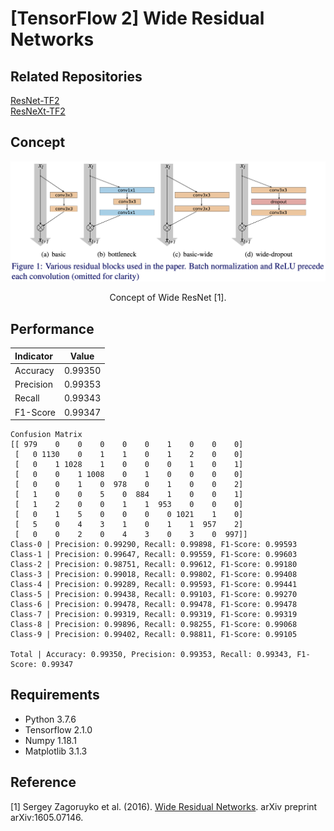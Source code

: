 [TensorFlow 2] Wide Residual Networks
=====

## Related Repositories
<a href="https://github.com/YeongHyeon/ResNet-TF2">ResNet-TF2</a>  
<a href="https://github.com/YeongHyeon/ResNeXt-TF2">ResNeXt-TF2</a>  

## Concept
<div align="center">
  <img src="./figures/wideresnet.png" width="600">  
  <p>Concept of Wide ResNet [1].</p>
</div>

## Performance

|Indicator|Value|
|:---|:---:|
|Accuracy|0.99350|
|Precision|0.99353|
|Recall|0.99343|
|F1-Score|0.99347|

```
Confusion Matrix
[[ 979    0    0    0    0    0    1    0    0    0]
 [   0 1130    0    1    1    0    1    2    0    0]
 [   0    1 1028    1    0    0    0    1    0    1]
 [   0    0    1 1008    0    1    0    0    0    0]
 [   0    0    1    0  978    0    1    0    0    2]
 [   1    0    0    5    0  884    1    0    0    1]
 [   1    2    0    0    1    1  953    0    0    0]
 [   0    1    5    0    0    0    0 1021    1    0]
 [   5    0    4    3    1    0    1    1  957    2]
 [   0    0    2    0    4    3    0    3    0  997]]
Class-0 | Precision: 0.99290, Recall: 0.99898, F1-Score: 0.99593
Class-1 | Precision: 0.99647, Recall: 0.99559, F1-Score: 0.99603
Class-2 | Precision: 0.98751, Recall: 0.99612, F1-Score: 0.99180
Class-3 | Precision: 0.99018, Recall: 0.99802, F1-Score: 0.99408
Class-4 | Precision: 0.99289, Recall: 0.99593, F1-Score: 0.99441
Class-5 | Precision: 0.99438, Recall: 0.99103, F1-Score: 0.99270
Class-6 | Precision: 0.99478, Recall: 0.99478, F1-Score: 0.99478
Class-7 | Precision: 0.99319, Recall: 0.99319, F1-Score: 0.99319
Class-8 | Precision: 0.99896, Recall: 0.98255, F1-Score: 0.99068
Class-9 | Precision: 0.99402, Recall: 0.98811, F1-Score: 0.99105

Total | Accuracy: 0.99350, Precision: 0.99353, Recall: 0.99343, F1-Score: 0.99347
```

## Requirements
* Python 3.7.6  
* Tensorflow 2.1.0  
* Numpy 1.18.1  
* Matplotlib 3.1.3  

## Reference
[1] Sergey Zagoruyko et al. (2016). <a href="https://arxiv.org/abs/1605.07146">Wide Residual Networks</a>. arXiv preprint arXiv:1605.07146.
